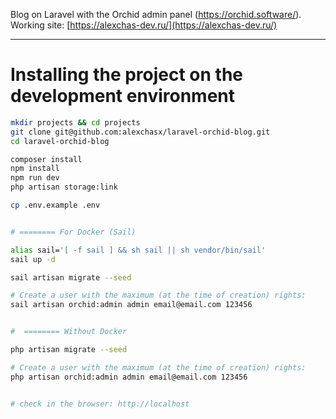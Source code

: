 Blog on Laravel with the Orchid admin panel (https://orchid.software/).
Working site: [https://alexchas-dev.ru/](https://alexchas-dev.ru/)

---
# Installing the project on the development environment

```bash
mkdir projects && cd projects
git clone git@github.com:alexchasx/laravel-orchid-blog.git
cd laravel-orchid-blog

composer install
npm install
npm run dev
php artisan storage:link

cp .env.example .env


# ======== For Docker (Sail)

alias sail='[ -f sail ] && sh sail || sh vendor/bin/sail'
sail up -d

sail artisan migrate --seed

# Create a user with the maximum (at the time of creation) rights:
sail artisan orchid:admin admin email@email.com 123456


#  ======== Without Docker

php artisan migrate --seed

# Create a user with the maximum (at the time of creation) rights:
php artisan orchid:admin admin email@email.com 123456


# check in the browser: http://localhost 
```
